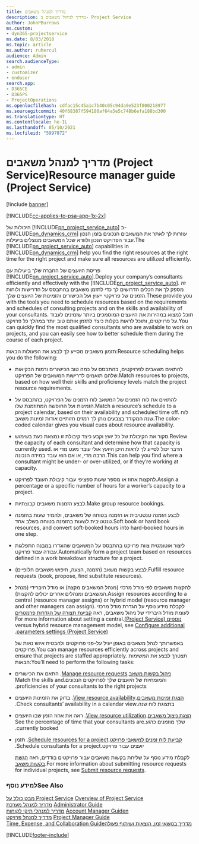 ```yaml
---
title: מדריך למנהל משאבים
description: מדריך לניהול משאבים ב- Project Service
author: JohnPBurrows
ms.custom:
- dyn365-projectservice
ms.date: 8/03/2018
ms.topic: article
ms.author: ruhercul
audience: Admin
search.audienceType:
- admin
- customizer
- enduser
search.app:
- D365CE
- D365PS
- ProjectOperations
ms.openlocfilehash: cdfac15c45a1c7b40c05c94da9e523f000218977
ms.sourcegitcommit: 40f68387f594180af64a5e5c748b6efa188bd300
ms.translationtype: HT
ms.contentlocale: he-IL
ms.lasthandoff: 05/10/2021
ms.locfileid: "5997872"
---
```

# <a name="resource-manager-guide-project-service"></a><span data-ttu-id="f17a9-103">מדריך למנהל משאבים (Project Service)</span><span class="sxs-lookup"><span data-stu-id="f17a9-103">Resource manager guide (Project Service)</span></span>

[!include [banner](../includes/psa-now-project-operations.md)]

[!INCLUDE[cc-applies-to-psa-app-1x-2x](../includes/cc-applies-to-psa-app-1x-2x.md)]

<span data-ttu-id="f17a9-104">היכולות של [!INCLUDE[pn_project_service_auto](../includes/pn-project-service-auto.md)] ב- [!INCLUDE[pn_dynamics_crm](../includes/pn-dynamics-crm.md)] עוזרות לך לאתר את המשאבים הנכונים בזמן הנכון עבור הפרויקט הנכון ולוודא שכל המשאבים מנוצלים ביעילות.</span><span class="sxs-lookup"><span data-stu-id="f17a9-104">The [!INCLUDE[pn_project_service_auto](../includes/pn-project-service-auto.md)] capabilities in [!INCLUDE[pn_dynamics_crm](../includes/pn-dynamics-crm.md)] help you find the right resources at the right time for the right project and make sure all resources are utilized efficiently.</span></span>  
  
 <span data-ttu-id="f17a9-105">פריסת היועצים של החברה שלך ביעילות עם [!INCLUDE[pn_project_service_auto](../includes/pn-project-service-auto.md)].</span><span class="sxs-lookup"><span data-stu-id="f17a9-105">Deploy your company’s consultants efficiently and effectively with the [!INCLUDE[pn_project_service_auto](../includes/pn-project-service-auto.md)].</span></span> <span data-ttu-id="f17a9-106">זה מספק לך את הכלים הדרושים לך כדי לתזמן משאבים בהתבסס על הדרישות ולוחות הזמנים של פרויקטי ייעוץ ועל הכישורים והזמינות של היועצים שלך.</span><span class="sxs-lookup"><span data-stu-id="f17a9-106">These provide you with the tools you need to schedule resources based on the requirements and schedules of consulting projects and on the skills and availability of your consultants.</span></span> <span data-ttu-id="f17a9-107">תוכל למצוא במהירות את היועצים המוסמכים ביותר שזמינים לעבוד על פרויקטים, ותוכל לראות בקלות כיצד לתזמן אותם טוב יותר במהלך כל פרויקט.</span><span class="sxs-lookup"><span data-stu-id="f17a9-107">You can quickly find the most qualified consultants who are available to work on projects, and you can easily see how to better schedule them during the course of each project.</span></span>  
  
 <span data-ttu-id="f17a9-108">תזמון משאבים מסייע לך לבצע את הפעולות הבאות:</span><span class="sxs-lookup"><span data-stu-id="f17a9-108">Resource scheduling helps you do the following:</span></span>  
  
- <span data-ttu-id="f17a9-109">להתאים משאבים לפרויקטים, בהתבסס על כמה טוב הכישורים ורמות הבקיאות שלהם תואמים לדרישות המשאבים של הפרויקט.</span><span class="sxs-lookup"><span data-stu-id="f17a9-109">Match resources to projects, based on how well their skills and proficiency levels match the project resource requirements.</span></span>  
  
- <span data-ttu-id="f17a9-110">להתאים את לוח הזמנים של המשאב לוח הזמנים של הפרויקט, בהתבסס על הזמינות ועל החופשה המתוזמנת שלו.</span><span class="sxs-lookup"><span data-stu-id="f17a9-110">Match a resource’s schedule to a project calendar, based on their availability and scheduled time off.</span></span> <span data-ttu-id="f17a9-111">לוח שנה המקודד בצבעים נותן לך רמזים חזותיים אודות זמינות משאב.</span><span class="sxs-lookup"><span data-stu-id="f17a9-111">The color-coded calendar gives you visual cues about resource availability.</span></span>  
  
- <span data-ttu-id="f17a9-112">סקור את הקיבולת של כל יועץ וקבע כיצד קיבולת זו נמצאת כעת בשימוש.</span><span class="sxs-lookup"><span data-stu-id="f17a9-112">Review the capacity of each consultant and determine how that capacity is currently used.</span></span> <span data-ttu-id="f17a9-113">הדבר יכול לסייע לך לראות היכן היועץ אולי עובד מעט מדי או הרבה מדי, או אם הוא עובד במידה הנכונה.</span><span class="sxs-lookup"><span data-stu-id="f17a9-113">This can help you find where a consultant might be under- or over-utilized, or if they’re working at capacity.</span></span>  
  
- <span data-ttu-id="f17a9-114">להקצות אחוז או מספר שעות ספציפי עבור קיבולת העובד לפרויקט.</span><span class="sxs-lookup"><span data-stu-id="f17a9-114">Assign a percentage or a specific number of hours for a worker’s capacity to a project.</span></span>  
  
- <span data-ttu-id="f17a9-115">לבצע הזמנות משאבים קבוצתיות.</span><span class="sxs-lookup"><span data-stu-id="f17a9-115">Make group resource bookings.</span></span>  
  
- <span data-ttu-id="f17a9-116">לבצע ‏‫הזמנה טנטטיבית‬‬ או הזמנה בטוחה של משאבים, ולהמיר שעות בהזמנה טנטטיבית‬‬ לשעות בהזמנה בטוחה בשלב אחד.</span><span class="sxs-lookup"><span data-stu-id="f17a9-116">Soft book or hard book resources, and convert soft-booked hours into hard-booked hours in one step.</span></span>  
  
- <span data-ttu-id="f17a9-117">ליצור אוטומטית צוות פרויקט בהתבסס על המשאבים שהוגדרו במבנה התפלגות עבודה עבור פרויקט.</span><span class="sxs-lookup"><span data-stu-id="f17a9-117">Automatically form a project team based on resources defined in a work breakdown structure for a project.</span></span>  
  
- <span data-ttu-id="f17a9-118">לבצע בקשות משאב (הזמנה, הצעה, חיפוש משאבים חלופיים).</span><span class="sxs-lookup"><span data-stu-id="f17a9-118">Fulfill resource requests (book, propose, find substitute resources).</span></span>  
  
- <span data-ttu-id="f17a9-119">להקצות משאבים לפי מודל מרכזי (מנהל המשאבים מקצה) או מודל היברידי (מנהל המשאבים ומנהלים אחרים יכולים להקצות).</span><span class="sxs-lookup"><span data-stu-id="f17a9-119">Assign resources according to a central (resource manager assigns) or hybrid model (resource manager and other managers can assign).</span></span> <span data-ttu-id="f17a9-120">‏‫לקבלת מידע נוסף על הגדרת מודל מרכזי לעומת מודל היברידי של ניהול משאבים, ראה [‏‫קביעת תצורה של הגדרות פרמטרים נוספים‬ (Project Service)](../psa/configure-additional-parameters-settings.md).</span><span class="sxs-lookup"><span data-stu-id="f17a9-120">For more information about setting a central versus hybrid resource management model, see [Configure additional parameters settings (Project Service)](../psa/configure-additional-parameters-settings.md).</span></span>  
  
  <span data-ttu-id="f17a9-121">באפשרותך לנהל משאבים באופן יעיל על-פני פרויקטים ולהבטיח איוש נאות של פרויקטים.</span><span class="sxs-lookup"><span data-stu-id="f17a9-121">You can manage resources efficiently across projects and ensure that projects are staffed appropriately.</span></span> <span data-ttu-id="f17a9-122">תצטרך לבצע את המשימות הבאות:</span><span class="sxs-lookup"><span data-stu-id="f17a9-122">You’ll need to perform the following tasks:</span></span>  
  
- <span data-ttu-id="f17a9-123">[‏‫ניהול בקשות משאב](../psa/manage-resource-requests.md).</span><span class="sxs-lookup"><span data-stu-id="f17a9-123">[Manage resource requests](../psa/manage-resource-requests.md).</span></span> <span data-ttu-id="f17a9-124">התאם את הכישורים והמומחיות של היועצים שלך לפרויקטים הנכונים.</span><span class="sxs-lookup"><span data-stu-id="f17a9-124">Match the skills and proficiencies of your consultants to the right projects.</span></span>  
  
- <span data-ttu-id="f17a9-125">[‏‫הצגת זמינות משאבים](../psa/view-resource-availability.md).</span><span class="sxs-lookup"><span data-stu-id="f17a9-125">[View resource availability](../psa/view-resource-availability.md).</span></span> <span data-ttu-id="f17a9-126">בדוק את הזמינות היועצים בתצוגת לוח שנה.</span><span class="sxs-lookup"><span data-stu-id="f17a9-126">Check consultants’ availability in a calendar view.</span></span>  
  
- <span data-ttu-id="f17a9-127">[‏‫הצגת ניצול משאבים](../psa/view-resource-utilization.md).</span><span class="sxs-lookup"><span data-stu-id="f17a9-127">[View resource utilization](../psa/view-resource-utilization.md).</span></span> <span data-ttu-id="f17a9-128">ראה את אחוז הזמן שבו היועצים שלך מוזמנים כרגע.</span><span class="sxs-lookup"><span data-stu-id="f17a9-128">See the percentage of time that your consultants are currently booked.</span></span>  
  
- <span data-ttu-id="f17a9-129">[‏‫קביעת לוח זמנים למשאבי פרויקט](../psa/schedule-resources-project.md).</span><span class="sxs-lookup"><span data-stu-id="f17a9-129">[Schedule resources for a project](../psa/schedule-resources-project.md).</span></span> <span data-ttu-id="f17a9-130">תזמן יועצים עבור פרויקט.</span><span class="sxs-lookup"><span data-stu-id="f17a9-130">Schedule consultants for a project.</span></span>  
  
  <span data-ttu-id="f17a9-131">לקבלת מידע נוסף על שליחת בקשות משאבים עבור פרויקטים בודדים, ראה [הגשת בקשות משאב](../psa/submit-resource-requests.md).</span><span class="sxs-lookup"><span data-stu-id="f17a9-131">For more information about submitting resource requests for individual projects, see [Submit resource requests](../psa/submit-resource-requests.md).</span></span>  
  
### <a name="see-also"></a><span data-ttu-id="f17a9-132">למידע נוסף</span><span class="sxs-lookup"><span data-stu-id="f17a9-132">See Also</span></span>  
 <span data-ttu-id="f17a9-133">[מבט כולל על Project Service](../psa/overview.md) </span><span class="sxs-lookup"><span data-stu-id="f17a9-133">[Overview of Project Service](../psa/overview.md) </span></span>  
 <span data-ttu-id="f17a9-134">[מדריך למנהל מערכת](../psa/admin-guide.md) </span><span class="sxs-lookup"><span data-stu-id="f17a9-134">[Administrator Guide](../psa/admin-guide.md) </span></span>  
 <span data-ttu-id="f17a9-135">[מדריך למנהלי תיקי לקוחות](../psa/account-manager-guide.md) </span><span class="sxs-lookup"><span data-stu-id="f17a9-135">[Account Manager Guiden](../psa/account-manager-guide.md) </span></span>  
 <span data-ttu-id="f17a9-136">[מדריך למנהל פרויקט](../psa/project-manager-guide.md) </span><span class="sxs-lookup"><span data-stu-id="f17a9-136">[Project Manager Guide](../psa/project-manager-guide.md) </span></span>  
 [<span data-ttu-id="f17a9-137">‏‫מדריך בנושאי זמן, הוצאות ושיתוף פעולה</span><span class="sxs-lookup"><span data-stu-id="f17a9-137">Time, Expense, and Collaboration Guide</span></span>](../psa/time-expense-collaboration-guide.md)


[!INCLUDE[footer-include](../includes/footer-banner.md)]